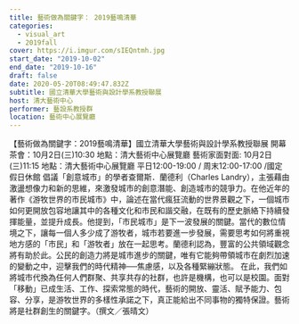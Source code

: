```yaml
---
title: 藝術做為關鍵字： 2019藝鳴清華
categories:
  - visual_art
  - 2019fall
cover: https://i.imgur.com/sIEQntmh.jpg
start_date: "2019-10-02"
end_date: "2019-10-16"
draft: false
date: 2020-05-20T08:49:47.832Z
subtitle: 國立清華大學藝術與設計學系教授聯展
host: 清大藝術中心
performer: 藝設系教授群
location: 藝術中心展覽廳
---
```


【藝術做為關鍵字：2019藝鳴清華】國立清華大學藝術與設計學系教授聯展 開幕茶會：10月2日(三)10:30 地點：清大藝術中心展覽廳 藝術家面對面: 10月2日(三)11:15 地點：清大藝術中心展覽廳 平日12:00-19:00 / 周末12:00-17:00 /國定假日休館 倡議「創意城市」的學者查爾斯．蘭德利（Charles Landry），主張藉由激盪想像力和新的思維，來激發城市的創意潛能、創造城市的競爭力。在他近年的著作《游牧世界的市民城市》中，論述在當代瘋狂流動的世界景觀之下，一個城市如何更開放包容地讓其中的各種文化和市民和諧交融，在既有的歷史脈絡下持續發揮能量，並提升成長。他提到，「市民城市」是下一波發展的關鍵。當代的數位情境之下，讓每一個人多少成了游牧者，城市若要進一步發展，需要思考如何將重視地方感的「市民」和「游牧者」放在一起思考。蘭德利認為，豐富的公共領域觀念將有助於此。公民的創造力將是城市進步的關鍵，唯有它能夠帶領城市在劇烈加速的變動之中，迎擊我們的時代精神──焦慮感，以及各種緊繃狀態。 在此，我們如將城市代換為任何人們群聚、共享共存的社群，也許是機構，也可以是校園。面對「移動」已成生活、工作、探索常態的時代，藝術的開放、靈活、賦予能力、包容、分享，是游牧世界的多樣性承諾之下，真正能給出不同事物的獨特保證。藝術將是社群創生的關鍵字。（撰文／張晴文）